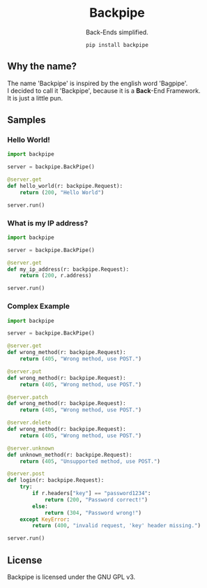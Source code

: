 <h1 align=center>Backpipe</h1>

<p align=center>Back-Ends simplified.</p>

<div align=center><pre><code>pip install backpipe</code></pre></div>

## Why the name?

The name 'Backpipe' is inspired by the english word 'Bagpipe'. \
I decided to call it 'Backpipe', because it is a **Back**-End Framework. \
It is just a little pun.

## Samples

### Hello World!

```python
import backpipe

server = backpipe.BackPipe()

@server.get
def hello_world(r: backpipe.Request):
    return (200, "Hello World")

server.run()
```

### What is my IP address?

```python
import backpipe

server = backpipe.BackPipe()

@server.get
def my_ip_address(r: backpipe.Request):
    return (200, r.address)

server.run()
```

### Complex Example

```python
import backpipe

server = backpipe.BackPipe()

@server.get
def wrong_method(r: backpipe.Request):
    return (405, "Wrong method, use POST.")

@server.put
def wrong_method(r: backpipe.Request):
    return (405, "Wrong method, use POST.")

@server.patch
def wrong_method(r: backpipe.Request):
    return (405, "Wrong method, use POST.")

@server.delete
def wrong_method(r: backpipe.Request):
    return (405, "Wrong method, use POST.")

@server.unknown
def unknown_method(r: backpipe.Request):
    return (405, "Unsupported method, use POST.")

@server.post
def login(r: backpipe.Request):
    try:
        if r.headers["key"] == "password1234":
            return (200, "Password correct!")
        else:
            return (304, "Password wrong!")
    except KeyError:
        return (400, "invalid request, 'key' header missing.")

server.run()
```

## License

Backpipe is licensed under the GNU GPL v3.